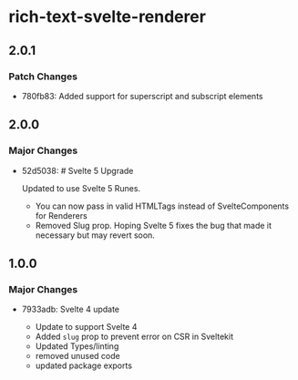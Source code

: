 # rich-text-svelte-renderer

## 2.0.1

### Patch Changes

- 780fb83: Added support for superscript and subscript elements

## 2.0.0

### Major Changes

- 52d5038: # Svelte 5 Upgrade

  Updated to use Svelte 5 Runes.

  - You can now pass in valid HTMLTags instead of SvelteComponents for Renderers
  - Removed Slug prop. Hoping Svelte 5 fixes the bug that made it necessary but may revert soon.

## 1.0.0

### Major Changes

- 7933adb: Svelte 4 update

  - Update to support Svelte 4
  - Added `slug` prop to prevent error on CSR in Sveltekit
  - Updated Types/linting
  - removed unused code
  - updated package exports
